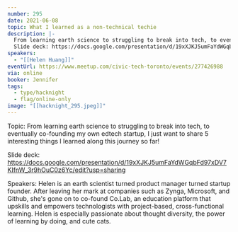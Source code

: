 ```yaml
---
number: 295
date: 2021-06-08
topic: What I learned as a non-technical techie
description: |-
  From learning earth science to struggling to break into tech, to eventually co-founding my own edtech startup, I just want to share 5 interesting things I learned along this journey so far!
  Slide deck: https://docs.google.com/presentation/d/19xXJKJ5umFaYdWGqbFd97xDV7KIfnW_3r9hOuC0z6Yc/edit?usp=sharing
speakers:
  - "[[Helen Huang]]"
eventUrl: https://www.meetup.com/civic-tech-toronto/events/277426988
via: online
booker: Jennifer
tags:
  - type/hacknight
  - flag/online-only
image: "[[hacknight_295.jpeg]]"
---
```


Topic:
From learning earth science to struggling to break into tech, to eventually co-founding my own edtech startup, I just want to share 5 interesting things I learned along this journey so far!

Slide deck: https://docs.google.com/presentation/d/19xXJKJ5umFaYdWGqbFd97xDV7KIfnW_3r9hOuC0z6Yc/edit?usp=sharing

Speakers:
Helen is an earth scientist turned product manager turned startup founder. After leaving her mark at companies such as Zynga, Microsoft, and Github, she's gone on to co-found Co.Lab, an education platform that upskills and empowers technologists with project-based, cross-functional learning. Helen is especially passionate about thought diversity, the power of learning by doing, and cute cats.
